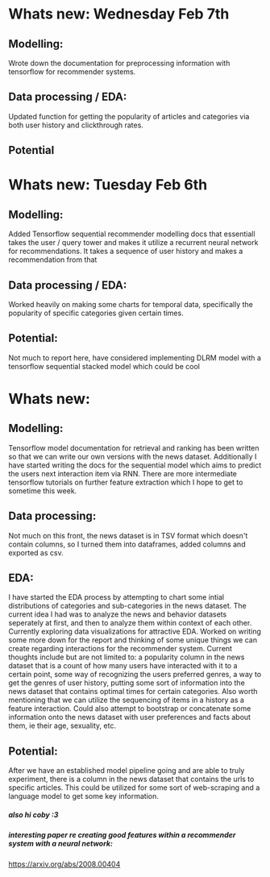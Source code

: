 # Whats new: Wednesday Feb 7th

## Modelling:
Wrote down the documentation for preprocessing information with tensorflow for recommender systems.

## Data processing / EDA:
Updated function for getting the popularity of articles and categories via both user history and clickthrough rates.

## Potential

# Whats new: Tuesday Feb 6th

## Modelling:
Added Tensorflow sequential recommender modelling docs that essentiall takes the user / query tower and makes it utilize a recurrent neural network for recommendations. It takes a sequence of user history and makes a recommendation from that 

## Data processing / EDA:
Worked heavily on making some charts for temporal data, specifically the popularity of specific categories given certain times.

## Potential:
Not much to report here, have considered implementing DLRM model with a tensorflow sequential stacked model which could be cool

# Whats new:

## Modelling:
Tensorflow model documentation for retrieval and ranking has been written so that we can write our own versions with the news dataset. Additionally I have started writing the docs for the sequential model which aims to predict the users next interaction item via RNN. There are more intermediate tensorflow tutorials on further feature extraction which I hope to get to sometime this week. 

## Data processing:
Not much on this front, the news dataset is in TSV format which doesn't contain columns, so I turned them into dataframes, added columns and exported as csv. 

## EDA:
I have started the EDA process by attempting to chart some intial distributions of categories and sub-categories in the news dataset. The current idea I had was to analyze the news and behavior datasets seperately at first, and then to analyze them within context of each other. Currently exploring data visualizations for attractive EDA. Worked on writing some more down for the report and thinking of some unique things we can create regarding interactions for the recommender system. Current thoughts include but are not limited to: a popularity column in the news dataset that is a count of how many users have interacted with it to a certain point, some way of recognizing the users preferred genres, a way to get the genres of user history, putting some sort of information into the news dataset that contains optimal times for certain categories. Also worth mentioning that we can utilize the sequencing of items in a history as a feature interaction. Could also attempt to bootstrap or concatenate some information onto the news dataset with user preferences and facts about them, ie their age, sexuality, etc. 


## Potential: 
After we have an established model pipeline going and are able to truly experiment, there is a column in the news dataset that contains the urls to specific articles. This could be utilized for some sort of web-scraping and a language model to get some key information.

##### also hi coby :3


##### interesting paper re creating good features within a recommender system with a neural network:
https://arxiv.org/abs/2008.00404


